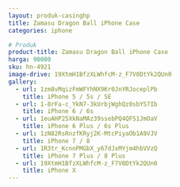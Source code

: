 ```yaml
---
layout: produk-casinghp
title: Zamasu Dragon Ball iPhone Case
categories: iphone

# Produk
product-title: Zamasu Dragon Ball iPhone Case
harga: 90000
sku: hn-4921
image-drive: 19XtmH1BfzXLWhfcM-z_F7V0DtYk2QUn0
gallery:
  - url: 1zm8vMqizFmWFYhNX9Kr0JnYRJoceplPb
    title: iPhone 5 / 5s / SE
  - url: 1-8rFa-c_YkN7-3kUrbjWghQz0sbYS7Ib
    title: iPhone 6 / 6s
  - url: 1euAHP25XkNaMAz39ssebPQ4QFS1JmOaV
    title: iPhone 6 Plus / 6s Plus
  - url: 1zN82RsRnzfKRyj2K-MtcPiyaOb1A9VJV
    title: iPhone 7 / 8
  - url: 1R3tr_KcnnPMGbX_y67dJxMYjm4hbVVzQ
    title: iPhone 7 Plus / 8 Plus
  - url: 19XtmH1BfzXLWhfcM-z_F7V0DtYk2QUn0
    title: iPhone X
---
```

